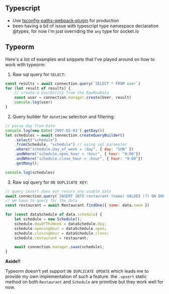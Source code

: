 ## Typescript ##

- Use [tsconfig-paths-webpack-plugin](https://github.com/dividab/tsconfig-paths-webpack-plugin/blob/master/example/webpack.config.js) for production
- been having a bit of issue with typescript type namespace declaration @types, for now I'm just overriding the `any` type for socket.io

## Typeorm ##

Here's a list of examples and snippets that I've played around on how to work with typeorm:

1. Raw sql query for `SELECT`:
```js
const results = await connection.query(`SELECT * FROM user`)
for (let result of results) {
    // create a UserEntity from the RawRowData
    const user = connection.manager.create(User, result)
    console.log(user)
}
```

2. Query builder for `datetime` selection and filtering:
```js
// parse day from Date
console.log(new Date('2007-02-03').getDay())
let schedules = await connection.createQueryBuilder()
    .select("schedule")
    .from(Schedule, "schedule") // using sql parameter
    .where("schedule.day_of_week = :day", { day: "SUN" })
    .andWhere("schedule.open_hour < :hour", { hour: "9:00"})
    .andWhere("schedule.close_hour > :hour", { hour: "9:00"})
    .getMany();

console.log(schedules)
```

3. Raw sql query for `ON DUPLICATE KEY`:
```js
// query insert does not return any usable data
await connection.query(`INSERT INTO restaurant (name) VALUES (?) ON DUPLICATE KEY UPDATE name=?;`, [data.name, data.name])
// we have to query for the data
const restaurant = await Restaurant.findOne({ name: data.name })

for (const dataSchedule of data.schedule) {
    let schedule = new Schedule();
    schedule.dayOfTheWeek = dataSchedule.day;
    schedule.openingHour = dataSchedule.open;
    schedule.closingHour = dataSchedule.close;
    schedule.restaurant = restaurant;

    await connection.manager.save(schedule);
}
```

**Aside!!**

Typeorm doesn't yet support `ON DUPLICATE UPDATE` which leads me to provide my own implementation of such a feature. the `.upsert` static method on both `Restaurant` and `Schedule` are primitive but they work well for now.
